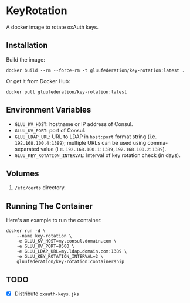 # KeyRotation

A docker image to rotate oxAuth keys.

## Installation

Build the image:

```
docker build --rm --force-rm -t gluufederation/key-rotation:latest .
```

Or get it from Docker Hub:

```
docker pull gluufederation/key-rotation:latest
```

## Environment Variables

- `GLUU_KV_HOST`: hostname or IP address of Consul.
- `GLUU_KV_PORT`: port of Consul.
- `GLUU_LDAP_URL`: URL to LDAP in `host:port` format string (i.e. `192.168.100.4:1389`); multiple URLs can be used using comma-separated value (i.e. `192.168.100.1:1389,192.168.100.2:1389`).
- `GLUU_KEY_ROTATION_INTERVAL`: Interval of key rotation check (in days).

## Volumes

1. `/etc/certs` directory.

## Running The Container

Here's an example to run the container:

```
docker run -d \
    --name key-rotation \
    -e GLUU_KV_HOST=my.consul.domain.com \
    -e GLUU_KV_PORT=8500 \
    -e GLUU_LDAP_URL=my.ldap.domain.com:1389 \
    -e GLUU_KEY_ROTATION_INTERVAL=2 \
    gluufederation/key-rotation:containership
```

## TODO

* [x] Distribute `oxauth-keys.jks`
